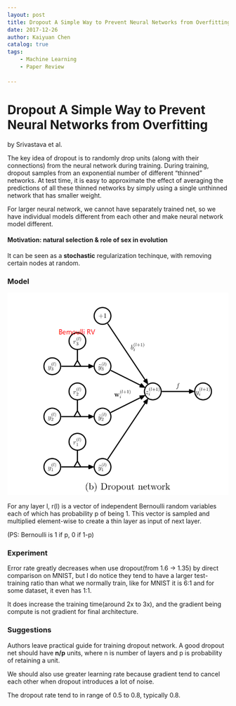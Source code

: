```yaml
---
layout: post
title: Dropout A Simple Way to Prevent Neural Networks from Overfitting
date: 2017-12-26
author: Kaiyuan Chen
catalog: true
tags:
    - Machine Learning
    - Paper Review

---
```


# Dropout A Simple Way to Prevent Neural Networks from Overfitting
by Srivastava et al.

The key idea of dropout is to randomly drop units (along with their connections) from the neural network during training. During training, dropout samples from an exponential number of different “thinned” networks. At test time, it is easy to approximate the effect of averaging the predictions of all these thinned networks by simply using a single unthinned network that has smaller weight.

For larger neural network, we cannot have separately trained net, so we have individual models different from each other and make neural network model different. 

#### Motivation: natural selection & role of sex in evolution 
It can be seen as a **stochastic** regularization techinque, with removing certain nodes at random. 

### Model
![alt text](https://raw.githubusercontent.com/KeplerC/keplerc.github.io/master/_posts/img/1225.png "Logo Title Text 1")

For any layer l, r(l) is a vector of independent Bernoulli random variables each of which has probability p of being 1. This vector is sampled and multiplied element-wise to create a thin layer as input of next layer. 

(PS: Bernoulli is 1 if p, 0 if 1-p)

### Experiment
Error rate greatly decreases when use dropout(from 1.6 -> 1.35) by direct comparison on MNIST, but I do notice they tend to have a larger test-training ratio than what we normally train, like for MNIST it is 6:1 and for some dataset, it even has 1:1. 

It does increase the training time(around 2x to 3x), and the gradient being compute is not gradient for final architecture. 

### Suggestions 
Authors leave practical guide for training dropout network. A good dropout net should have **n/p** units, where n is number of layers and p is probability of retaining a unit.

We should also use greater learning rate because gradient tend to cancel each other when dropout introduces a lot of noise. 

The dropout rate tend to in range of 0.5 to 0.8, typically 0.8. 